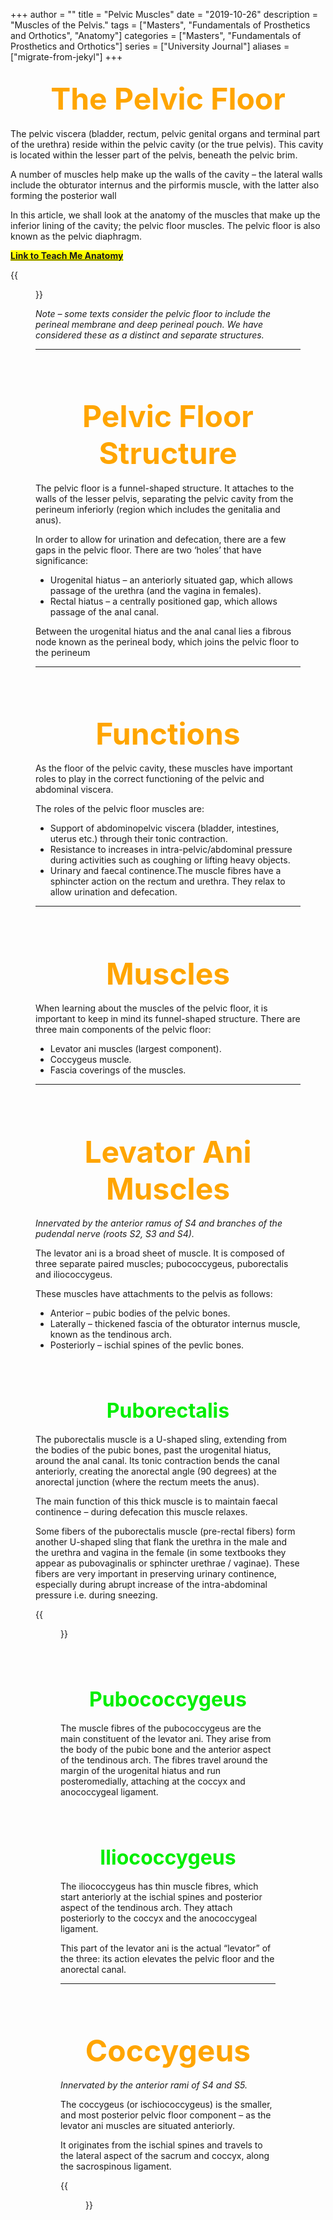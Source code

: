 +++
author = ""
title = "Pelvic Muscles"
date = "2019-10-26"
description = "Muscles of the Pelvis."
tags = ["Masters", "Fundamentals of Prosthetics and Orthotics", "Anatomy"]
categories = ["Masters", "Fundamentals of Prosthetics and Orthotics"]
series = ["University Journal"]
aliases = ["migrate-from-jekyl"]
+++

<font size="+7" color="orange"><center> The Pelvic Floor </center></font>  
---

The pelvic viscera (bladder, rectum, pelvic genital organs and terminal part of the urethra) reside within the pelvic cavity (or the true pelvis). This cavity is located within the lesser part of the pelvis, beneath the pelvic brim.

A number of muscles help make up the walls of the cavity – the lateral walls include the obturator internus and the pirformis muscle, with the latter also forming the posterior wall

In this article, we shall look at the anatomy of the muscles that make up the inferior lining of the cavity; the pelvic floor muscles. The pelvic floor is also known as the pelvic diaphragm.

**<mark>[Link to Teach Me Anatomy](https://teachmeanatomy.info/pelvis/muscles/pelvic-floor/)<mark>**

{{<figure src="/2019-10-14/Overview-of-the-Pelvic-Cavity-and-the-Pelvic-Floor-Muscles.jpg" class="post-cover" align="centre">}}

*Note – some texts consider the pelvic floor to include the perineal membrane and deep perineal pouch. We have considered these as a distinct and separate structures.*

---

<br><br>

<font size="+7" color="orange"><center> Pelvic Floor Structure </center></font>  
---

The pelvic floor is a funnel-shaped structure. It attaches to the walls of the lesser pelvis, separating the pelvic cavity from the perineum inferiorly (region which includes the genitalia and anus).

In order to allow for urination and defecation, there are a few gaps in the pelvic floor. There are two ‘holes’ that have significance:

- Urogenital hiatus – an anteriorly situated gap, which allows passage of the urethra (and the vagina in females).
- Rectal hiatus – a centrally positioned gap, which allows passage of the anal canal.

Between the urogenital hiatus and the anal canal lies a fibrous node known as the perineal body, which joins the pelvic floor to the perineum

---

<br><br>

<font size="+7" color="orange"><center> Functions </center></font>  
---

As the floor of the pelvic cavity, these muscles have important roles to play in the correct functioning of the pelvic and abdominal viscera.

The roles of the pelvic floor muscles are:

- Support of abdominopelvic viscera (bladder, intestines, uterus etc.) through their tonic contraction.
- Resistance to increases in intra-pelvic/abdominal pressure during activities such as coughing or lifting heavy objects.
- Urinary and faecal continence.The muscle fibres have a sphincter action on the rectum and urethra. They relax to allow urination and defecation.

---

<br><br>

<font size="+7" color="orange"><center> Muscles </center></font>  
---

When learning about the muscles of the pelvic floor, it is important to keep in mind its funnel-shaped structure. There are three main components of the pelvic floor:

- Levator ani muscles (largest component).
- Coccygeus muscle.
- Fascia coverings of the muscles.

---

<br><br>

<font size="+4" color="orange"><center> Levator Ani Muscles </center></font>  
---

*Innervated by the anterior ramus of S4 and branches of the pudendal nerve (roots S2, S3 and S4).*

The levator ani is a broad sheet of muscle. It is composed of three separate paired muscles; pubococcygeus, puborectalis and iliococcygeus.

These muscles have attachments to the pelvis as follows:

- Anterior – pubic bodies of the pelvic bones.
- Laterally – thickened fascia of the obturator internus muscle, known as the tendinous arch.
- Posteriorly – ischial spines of the pevlic bones.

<br><br>

<font size="+3" color="Gree"><center> Puborectalis </center></font>  
---

The puborectalis muscle is a U-shaped sling, extending from the bodies of the pubic bones, past the urogenital hiatus, around the anal canal. Its tonic contraction bends the canal anteriorly, creating the anorectal angle (90 degrees) at the anorectal junction (where the rectum meets the anus).

The main function of this thick muscle is to maintain faecal continence – during defecation this muscle relaxes.

Some fibers of the puborectalis muscle (pre-rectal fibers) form another U-shaped sling that flank the urethra in the male and the urethra and vagina in the female (in some textbooks they appear as pubovaginalis or sphincter urethrae / vaginae). These fibers are very important in preserving urinary continence, especially during abrupt increase of the intra-abdominal pressure i.e. during sneezing.

{{<figure src="/2019-10-14/Muscles-of-the-Pelvic-Floor.jpg" class="post-cover" align="centre">}}

<br><br>

<font size="+3" color="Gree"><center> Pubococcygeus </center></font>  
---

The muscle fibres of the pubococcygeus are the main constituent of the levator ani. They arise from the body of the pubic bone and the anterior aspect of the tendinous arch. The fibres travel around the margin of the urogenital hiatus and run posteromedially, attaching at the coccyx and anococcygeal ligament.

<br><br>

<font size="+3" color="Gree"><center> Iliococcygeus </center></font>  
---

The iliococcygeus has thin muscle fibres, which start anteriorly at the ischial spines and posterior aspect of the tendinous arch. They attach posteriorly to the coccyx and the anococcygeal ligament.

This part of the levator ani is the actual “levator” of the three: its action elevates the pelvic floor and the anorectal canal.

---

<br><br>

<font size="+4" color="orange"><center> Coccygeus </center></font>  
---

*Innervated by the anterior rami of S4 and S5.*

The coccygeus (or ischiococcygeus) is the smaller, and most posterior pelvic floor component – as the levator ani muscles are situated anteriorly.

It originates from the ischial spines and travels to the lateral aspect of the sacrum and coccyx, along the sacrospinous ligament.

{{<figure src="/2019-10-14/The-Muscles-of-the-Pelvic-Floor-Levator-Ani-and-Coccygeus-2.jpg" class="post-cover" align="centre">}}
